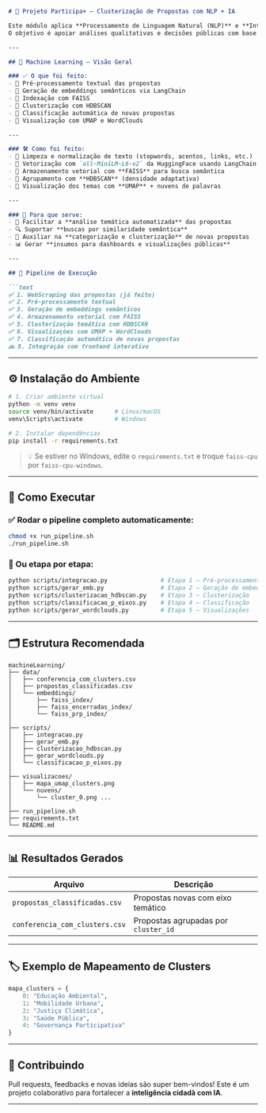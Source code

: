 ````markdown
# 🧠 Projeto Participa+ — Clusterização de Propostas com NLP + IA

Este módulo aplica **Processamento de Linguagem Natural (NLP)** e **Inteligência Artificial** para organizar, agrupar e classificar propostas públicas extraídas do portal [Brasil Participativo](https://brasilparticipativo.presidencia.gov.br/).  
O objetivo é apoiar análises qualitativas e decisões públicas com base em agrupamentos temáticos automáticos.

---

## 🤖 Machine Learning — Visão Geral

### ✅ O que foi feito:
- 🔹 Pré-processamento textual das propostas
- 🔹 Geração de embeddings semânticos via LangChain
- 🔹 Indexação com FAISS
- 🔹 Clusterização com HDBSCAN
- 🔹 Classificação automática de novas propostas
- 🔹 Visualização com UMAP e WordClouds

---

### 🛠️ Como foi feito:
- 🔸 Limpeza e normalização de texto (stopwords, acentos, links, etc.)
- 🔸 Vetorização com `all-MiniLM-L6-v2` da HuggingFace usando LangChain
- 🔸 Armazenamento vetorial com **FAISS** para busca semântica
- 🔸 Agrupamento com **HDBSCAN** (densidade adaptativa)
- 🔸 Visualização dos temas com **UMAP** + nuvens de palavras

---

### 🎯 Para que serve:
- 🧭 Facilitar a **análise temática automatizada** das propostas
- 🔍 Suportar **buscas por similaridade semântica**
- 🧾 Auxiliar na **categorização e clusterização** de novas propostas
- 📊 Gerar **insumos para dashboards e visualizações públicas**

---

## 🧪 Pipeline de Execução

```text
✅ 1. WebScraping das propostas (já feito)
✅ 2. Pré-processamento textual
✅ 3. Geração de embeddings semânticos
✅ 4. Armazenamento vetorial com FAISS
✅ 5. Clusterização temática com HDBSCAN
✅ 6. Visualizações com UMAP + WordClouds
✅ 7. Classificação automática de novas propostas
🔜 8. Integração com frontend interativo
````

---

## ⚙️ Instalação do Ambiente

```bash
# 1. Criar ambiente virtual
python -m venv venv
source venv/bin/activate      # Linux/macOS
venv\Scripts\activate         # Windows

# 2. Instalar dependências
pip install -r requirements.txt
```

> 💡 Se estiver no Windows, edite o `requirements.txt` e troque `faiss-cpu` por `faiss-cpu-windows`.

---

## 🚀 Como Executar

### ✅ Rodar o pipeline completo automaticamente:

```bash
chmod +x run_pipeline.sh
./run_pipeline.sh
```

### 🧩 Ou etapa por etapa:

```bash
python scripts/integracao.py               # Etapa 1 — Pré-processamento
python scripts/gerar_emb.py                # Etapa 2 — Geração de embeddings
python scripts/clusterizacao_hdbscan.py    # Etapa 3 — Clusterização
python scripts/classificacao_p_eixos.py    # Etapa 4 — Classificação
python scripts/gerar_wordclouds.py         # Etapa 5 — Visualizações
```

---

## 🗂️ Estrutura Recomendada

```
machineLearning/
├── data/
│   ├── conferencia_com_clusters.csv
│   ├── propostas_classificadas.csv
│   └── embeddings/
│       ├── faiss_index/
│       ├── faiss_encerradas_index/
│       └── faiss_prp_index/
│
├── scripts/
│   ├── integracao.py
│   ├── gerar_emb.py
│   ├── clusterizacao_hdbscan.py
│   ├── gerar_wordclouds.py
│   └── classificacao_p_eixos.py
│
├── visualizacoes/
│   ├── mapa_umap_clusters.png
│   └── nuvens/
│       └── cluster_0.png ...
│
├── run_pipeline.sh
├── requirements.txt
└── README.md
```

---

## 📊 Resultados Gerados

| Arquivo                        | Descrição                                          |
| ------------------------------ | -------------------------------------------------- |
| `propostas_classificadas.csv`  | Propostas novas com eixo temático                  |
| `conferencia_com_clusters.csv` | Propostas agrupadas por `cluster_id`               |
---

## 🏷️ Exemplo de Mapeamento de Clusters

```python
mapa_clusters = {
    0: "Educação Ambiental",
    1: "Mobilidade Urbana",
    2: "Justiça Climática",
    3: "Saúde Pública",
    4: "Governança Participativa"
}
```
---

## 🤝 Contribuindo

Pull requests, feedbacks e novas ideias são super bem-vindos!
Este é um projeto colaborativo para fortalecer a **inteligência cidadã com IA**.

---
